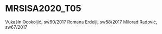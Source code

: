 # MRSISA2020_T05

Vukašin Ocokoljić, sw60/2017
Romana Erdelji, sw58/2017
Milorad Radović, sw67/2017
